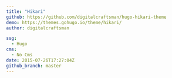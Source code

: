 ```yaml
---
title: "Hikari"
github: https://github.com/digitalcraftsman/hugo-hikari-theme
demo: https://themes.gohugo.io/theme/hikari/
author: digitalcraftsman

ssg:
  - Hugo
cms:
  - No Cms
date: 2015-07-26T17:27:04Z
github_branch: master
---
```

